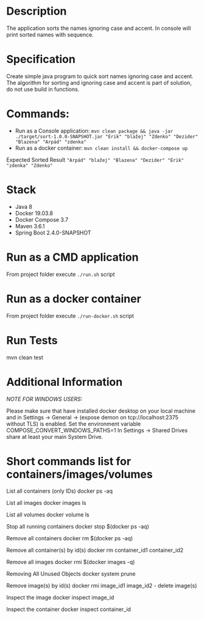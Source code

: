# Description
The application sorts the names ignoring case and accent.
In console  will print sorted names with sequence.

# Specification
Create simple java program to quick sort names ignoring case and accent. The algorithm for sorting and ignoring case and accent is part of solution, do not use build in functions.

# Commands:

* Run as a Console application:         ```mvn clean package && java -jar ./target/sort-1.0.0-SNAPSHOT.jar "Erik" "blažej" "Zdenko" "Dezider" "Blazena" "Arpád" "zdenka"```
* Run as a docker container:            ```mvn clean install && docker-compose up```

Expected Sorted Result ```"Arpád" "blažej" "Blazena" "Dezider" "Erik" "zdenka" "Zdenko"```

# Stack
* Java 8
* Docker 19.03.8
* Docker Compose 3.7
* Maven 3.6.1
* Spring Boot 2.4.0-SNAPSHOT

# Run as a CMD application
From project folder execute ```./run.sh``` script

# Run as a docker container
From project folder execute ```./run-docker.sh``` script

# Run Tests
mvn clean test
 
# Additional Information 

*NOTE FOR WINDOWS USERS:*

Please make sure that have installed docker desktop on your local machine and in Settings -> General -> (expose demon on tcp://localhost:2375 without TLS) is enabled.
Set the environment variable COMPOSE_CONVERT_WINDOWS_PATHS=1
In Settings -> Shared Drives share at least your main System Drive.

# Short commands list for containers/images/volumes

List all containers (only IDs)
docker ps -aq

List all images
docker images ls

List all volumes
docker volume ls

Stop all running containers
docker stop $(docker ps -aq)

Remove all containers
docker rm $(docker ps -aq)

Remove all container(s) by id(s)
docker rm container_id1 container_id2

Remove all images
docker rmi $(docker images -q)

Removing All Unused Objects
docker system prune

Remove image(s) by id(s)
docker rmi image_id1 image_id2 - delete image(s)

Inspect the image
docker inspect image_id

Inspect the container
docker inspect container_id
